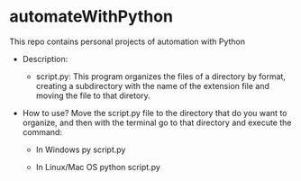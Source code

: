 # automateWithPython
This repo contains personal projects of automation with Python

* Description:
  
  - script.py: This program organizes the files of a directory by format, creating a subdirectory with the name of the extension file and moving the file to that diretory.

* How to use?
  Move the script.py file to the directory that do you want to organize, and then with the terminal go to that directory and execute the command:

  - In Windows
  py script.py

  - In Linux/Mac OS
  python script.py
